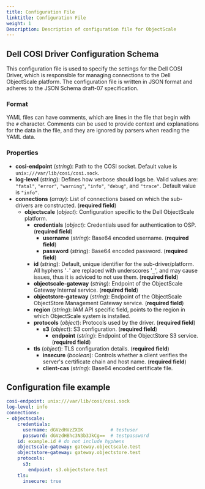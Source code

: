 ```yaml
---
title: Configuration File
linktitle: Configuration File
weight: 1
Description: Description of configuration file for ObjectScale
---
```


## Dell COSI Driver Configuration Schema

This configuration file is used to specify the settings for the Dell COSI Driver, which is responsible for managing connections to the Dell ObjectScale platform. The configuration file is written in JSON format and adheres to the JSON Schema draft-07 specification.

### Format

YAML files can have comments, which are lines in the file that begin with the `#` character. Comments can be used to provide context and explanations for the data in the file, and they are ignored by parsers when reading the YAML data.

### Properties

- **cosi-endpoint** (_string_): Path to the COSI socket. Default value is `unix:///var/lib/cosi/cosi.sock`.
- **log-level** (_string_): Defines how verbose should logs be. Valid values are: `"fatal"`, `"error"`, `"warning"`, `"info"`, `"debug"`, and `"trace"`. Default value is `"info"`.
- **connections** (_array_): List of connections based on which the sub-drivers are constructed. (**required field**)
  - **objectscale** (_object_): Configuration specific to the Dell ObjectScale platform.
    - **credentials** (_object_): Credentials used for authentication to OSP. (**required field**)
      - **username** (_string_): Base64 encoded username. (**required field**)
      - **password** (_string_): Base64 encoded password. (**required field**)
    - **id** (_string_): Default, unique identifier for the sub-driver/platform. All hyphens '`-`' are replaced with underscores '`_`', and may cause issues, thus it is adviced to not use them. (**required field**)
    - **objectscale-gateway** (_string_): Endpoint of the ObjectScale Gateway Internal service. (**required field**)
    - **objectstore-gateway** (_string_): Endpoint of the ObjectScale ObjectStore Management Gateway service. (**required field**)
    - **region** (_string_): IAM API specific field, points to the region in which ObjectScale system is installed. 
    - **protocols** (_object_): Protocols used by the driver. (**required field**)
      - **s3** (_object_): S3 configuration. (**required field**)
        - **endpoint** (_string_): Endpoint of the ObjectStore S3 service. (**required field**)
    - **tls** (_object_): TLS configuration details. (**required field**)
      - **insecure** (_boolean_): Controls whether a client verifies the server's certificate chain and host name. (**required field**)
      - **client-cas** (_string_): Base64 encoded certificate file.

## Configuration file example

```yaml
cosi-endpoint: unix:///var/lib/cosi/cosi.sock
log-level: info
connections:
- objectscale:
    credentials:
      username: dGVzdHVzZXIK          # testuser
      password: dGVzdHBhc3N3b3JkCg==  # testpassword
    id: example.id # do not include hyphens
    objectscale-gateway: gateway.objectscale.test
    objectstore-gateway: gateway.objectstore.test
    protocols:
      s3:
        endpoint: s3.objectstore.test
    tls:
      insecure: true
```
